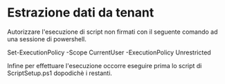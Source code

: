 # Estrazione dati da tenant
Autorizzare l'esecuzione di script non firmati con il seguente comando ad una sessione di powershell.

Set-ExecutionPolicy -Scope CurrentUser -ExecutionPolicy Unrestricted

Infine per effettuare l'esecuzione occorre eseguire prima lo script di ScriptSetup.ps1 dopodichè i restanti.
